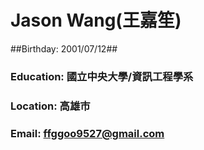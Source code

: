 # Jason Wang(王嘉笙)
##Birthday: 2001/07/12##
###  Education: 國立中央大學/資訊工程學系 
###  Location: 高雄市
###  Email: ffggoo9527@gmail.com

